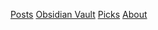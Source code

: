 [Posts](https://likelycorrect.github.io/likelycorrect/posts)
[Obsidian Vault](https://likelycorrect.github.io/likelycorrect/vault)
[Picks](https://likelycorrect.github.io/likelycorrect/vault)
[About](https://likelycorrect.github.io/likelycorrect/about)
